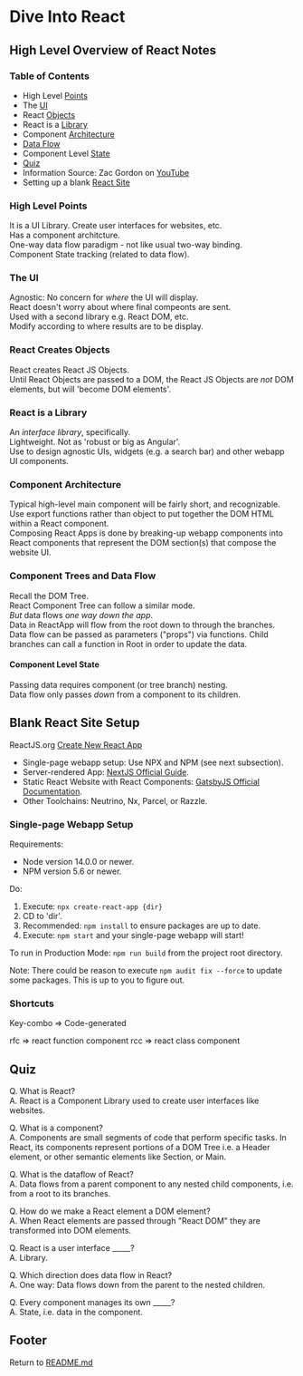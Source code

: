 # Dive Into React

## High Level Overview of React Notes

### Table of Contents

- High Level [Points](#high-level-points)
- The [UI](#the-ui)
- React [Objects](#react-creates-objects)
- React is a [Library](#react-is-a-library)
- Component [Architecture](#component-architecture)
- [Data Flow](#component-trees-and-data-flow)
- Component Level [State](#component-level-state)
- [Quiz](#quiz)
- Information Source: Zac Gordon on [YouTube](https://www.youtube.com/watch?v=FRjlF74_EZk&ab_channel=ZacGordon)
- Setting up a blank [React Site](#blank-react-site-setup)

### High Level Points

It is a UI Library. Create user interfaces for websites, etc.  
Has a component architcture.  
One-way data flow paradigm - not like usual two-way binding.  
Component State tracking (related to data flow).  

### The UI

Agnostic: No concern for *where* the UI will display.  
React doesn't worry about where final compeonts are sent.  
Used with a second library e.g. React DOM, etc.  
Modify according to where results are to be display.  

### React Creates Objects

React creates React JS Objects.  
Until React Objects are passed to a DOM, the React JS Objects are *not* DOM elements, but will 'become DOM elements'.  

### React is a Library

An *interface library*, specifically.  
Lightweight. Not as 'robust or big as Angular'.  
Use to design agnostic UIs, widgets (e.g. a search bar) and other webapp UI components.  

### Component Architecture

Typical high-level main component will be fairly short, and recognizable.  
Use export functions rather than object to put together the DOM HTML within a React component.  
Composing React Apps is done by breaking-up webapp components into React components that represent the DOM section(s) that compose the website UI.  

### Component Trees and Data Flow

Recall the DOM Tree.  
React Component Tree can follow a similar mode.  
*But* data flows *one way down the app*.  
Data in ReactApp will flow from the root down to through the branches.  
Data flow can be passed as parameters ("props") via functions.
Child branches can call a function in Root in order to update the data.

#### Component Level State

Passing data requires component (or tree branch) nesting.  
Data flow only passes *down* from a component to its children.  

## Blank React Site Setup

ReactJS.org [Create New React App](https://reactjs.org/docs/create-a-new-react-app.html)

- Single-page webapp setup: Use NPX and NPM (see next subsection).
- Server-rendered App: [NextJS Official Guide](https://nextjs.org/learn/foundations/about-nextjs).
- Static React Website with React Components: [GatsbyJS Official Documentation](https://www.gatsbyjs.com/docs/).
- Other Toolchains: Neutrino, Nx, Parcel, or Razzle.

### Single-page Webapp Setup

Requirements:

- Node version 14.0.0 or newer.
- NPM version 5.6 or newer.

Do:

1. Execute: `npx create-react-app {dir}`
1. CD to 'dir'.
1. Recommended: `npm install` to ensure packages are up to date.
1. Execute: `npm start` and your single-page webapp will start!

To run in Production Mode: `npm run build` from the project root directory.

Note: There could be reason to execute `npm audit fix --force` to update some packages. This is up to you to figure out.

### Shortcuts

Key-combo => Code-generated

rfc => react function component
rcc => react class component

## Quiz

Q. What is React?  
A. React is a Component Library used to create user interfaces like websites.  

Q. What is a component?  
A. Components are small segments of code that perform specific tasks. In React, its components represent portions of a DOM Tree i.e. a Header element, or other semantic elements like Section, or Main.  

Q. What is the dataflow of React?  
A. Data flows from a parent component to any nested child components, i.e. from a root to its branches.  

Q. How do we make a React element a DOM element?  
A. When React elements are passed through "React DOM" they are transformed into DOM elements.  

Q. React is a user interface _____?  
A. Library.  

Q. Which direction does data flow in React?  
A. One way: Data flows down from the parent to the nested children.  

Q. Every component manages its own _____?  
A. State, i.e. data in the component.  

## Footer

Return to [README.md](../README.html)  
